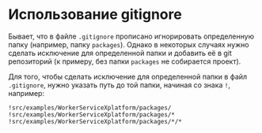 # Использование gitignore

Бывает, что в файле `.gitignore` прописано игнорировать определенную папку (например, папку `packages`).
Однако в некоторых случаях нужно сделать исключение для определенной папки и добавить её в git репозиторий (к примеру, без папки `packages` не собирается проект).

Для того, чтобы сделать исключение для определенной папки в файл `.gitignore`, нужно указать путь до той папки, начиная со знака `!`, например:

```
!src/examples/WorkerServiceXplatform/packages/
!src/examples/WorkerServiceXplatform/packages/*
!src/examples/WorkerServiceXplatform/packages/*/*
```
